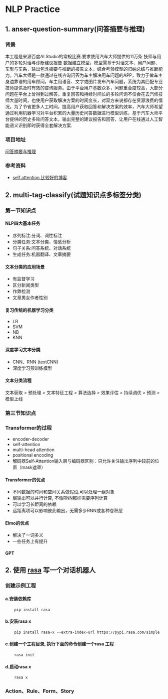 # NLP Practice
## 1. anser-question-summary(问答摘要与推理)
### 背景
本工程是来源百度AI Studio的常规比赛.要求使用汽车大师提供的11万条 技师与用户的多轮对话与诊断建议报告 数据建立模型，模型需基于对话文本、用户问题、车型与车系，输出包含摘要与推断的报告文本，综合考验模型的归纳总结与推断能力。汽车大师是一款通过在线咨询问答为车主解决用车问题的APP，致力于做车主身边靠谱的用车顾问，车主用语音、文字或图片发布汽车问题，系统为其匹配专业技师提供及时有效的咨询服务。由于平台用户基数众多，问题重合度较高，大部分问题在平台上曾得到过解答。重复回答和持续时间长的多轮问询不仅会花去汽修技师大量时间，也使用户获取解决方案的时间变长，对双方来说都存在资源浪费的情况。为了节省更多人工时间，提高用户获取回答和解决方案的效率，汽车大师希望通过利用机器学习对平台积累的大量历史问答数据进行模型训练，基于汽车大师平台提供的历史多轮问答文本，输出完整的建议报告和回答，让用户在线通过人工智能语义识别即时获得全套解决方案.
### 项目地址
[问答摘要与推理](https://aistudio.baidu.com/aistudio/competition/detail/3 "问答摘要与推理")

### 参考资料
+ [self attention 比较好的博客](http://jalammar.github.io/illustrated-transformer/)

## 2. multi-tag-classify(试题知识点多标签分类)

### 第一节知识点
#### NLP四大基本任务
+ 序列标注:分词、词性标注
+ 分类任务:文本分类、情感分析
+ 句子关系:问答系统、对话系统
+ 生成任务:机器翻译、文章摘要

#### 文本分类的应用场景
+ 有监督学习
+ 区分新闻类型
+ 作弊检测
+ 文章男女作者性别

#### 复习传统的机器学习分类
+ LR
+ SVM
+ NB
+ KNN

#### 深度学习文本分类
+ CNN、RNN (textCNN)
+ 深度学习预训练模型

#### 文本分类流程
文本获取 > 预处理 > 文本特征工程 > 算法选择 > 效果评估 > 持续调优 > 预测 > 模型上线

### 第三节知识点
### Transformer的过程
+ encoder-decoder
+ self-attention
+ multi-head attention
+ positional encoding
+ 解码器Self-Attention输入层与编码器区别：只允许关注输出序列中较前的位置（mask遮罩）

#### Transformer的优点
+ 不同数据的时间和空间关系做假设,可以处理一组对象
+ 层输出可以并行计算, 不像RNN那样需要序列计算
+ 可以学习长距离的依赖
+ 远距离项可以影响彼此输出，无需多步RNN或各种卷积层

#### Elmo的优点
+ 解决了一词多义
+ 一些任务上有提升

#### GPT

## 2. 使用 [rasa](https://github.com/RasaHQ/rasa) 写一个对话机器人

### 创建示例工程

#### a.安装依赖库
```shell script
    pip install rasa
```

#### b.安装rasa x 
```shell script
    pip install rasa-x --extra-index-url https://pypi.rasa.com/simple
```

#### c.创建一个工程目录, 执行下面的命令创建一个rasa 工程
```shell script
    rasa init
```

#### d.启动rasa x 
```shell script
    rasa x
```

### Action、Rule、Form、Story
